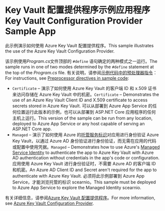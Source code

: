 # <a name="key-vault-configuration-provider-sample-app"></a><span data-ttu-id="d4130-101">Key Vault 配置提供程序示例应用程序</span><span class="sxs-lookup"><span data-stu-id="d4130-101">Key Vault Configuration Provider Sample App</span></span>

<span data-ttu-id="d4130-102">此示例演示如何使用 Azure Key Vault 配置提供程序。</span><span class="sxs-lookup"><span data-stu-id="d4130-102">This sample illustrates the use of the Azure Key Vault Configuration Provider.</span></span>

<span data-ttu-id="d4130-103">该示例使用*Program.cs*文件顶部的 `#define` 语句确定的两种模式之一运行。</span><span class="sxs-lookup"><span data-stu-id="d4130-103">The sample runs in one of two modes determined by the `#define` statement at the top of the *Program.cs* file.</span></span> <span data-ttu-id="d4130-104">有关说明，请参阅[示例代码中的预处理器指令](https://docs.microsoft.com/aspnet/core#preprocessor-directives-in-sample-code)：</span><span class="sxs-lookup"><span data-stu-id="d4130-104">For instructions, see [Preprocessor directives in sample code](https://docs.microsoft.com/aspnet/core#preprocessor-directives-in-sample-code):</span></span>

* <span data-ttu-id="d4130-105">`Certificate` &ndash; 演示了如何使用 Azure Key Vault 的客户端 ID 和 x.509 证书来访问存储在 Azure Key Vault 中的机密。</span><span class="sxs-lookup"><span data-stu-id="d4130-105">`Certificate` &ndash; Demonstrates the use of an Azure Key Vault Client ID and X.509 certificate to access secrets stored in Azure Key Vault.</span></span> <span data-ttu-id="d4130-106">可以从部署到 Azure App Service 的任何位置运行此版本的示例，也可以从部署到 ASP.NET Core 应用程序的任何主机上运行。</span><span class="sxs-lookup"><span data-stu-id="d4130-106">This version of the sample can be run from any location, deployed to Azure App Service or any host capable of serving an ASP.NET Core app.</span></span>
* <span data-ttu-id="d4130-107">`Managed` &ndash; 演示了如何使用 Azure 的[托管服务标识](https://docs.microsoft.com/azure/active-directory/managed-identities-azure-resources/overview)对应用进行身份验证 Azure Key Vault，以通过 Azure AD 身份验证进行身份验证，而无需在应用的代码或配置中使用凭据。</span><span class="sxs-lookup"><span data-stu-id="d4130-107">`Managed` &ndash; Demonstrates how to use Azure's [Managed Service Identity](https://docs.microsoft.com/azure/active-directory/managed-identities-azure-resources/overview) to authenticate the app to Azure Key Vault with Azure AD authentication without credentials in the app's code or configuration.</span></span> <span data-ttu-id="d4130-108">应用使用 Azure Key Vault 进行身份验证时，不需要 Azure AD 的客户端 ID 和机密。</span><span class="sxs-lookup"><span data-stu-id="d4130-108">An Azure AD Client ID and Secret aren't required for the app to authenticate with Azure Key Vault.</span></span> <span data-ttu-id="d4130-109">必须将此示例部署到 Azure App Service，才能浏览托管的标识 scearnio。</span><span class="sxs-lookup"><span data-stu-id="d4130-109">This sample must be deployed to Azure App Service to explore the Managed Identity scearnio.</span></span>

<span data-ttu-id="d4130-110">有关详细信息，请参阅[Azure Key Vault 配置提供程序](https://docs.microsoft.com/aspnet/core/security/key-vault-configuration)。</span><span class="sxs-lookup"><span data-stu-id="d4130-110">For more information, see [Azure Key Vault Configuration Provider](https://docs.microsoft.com/aspnet/core/security/key-vault-configuration).</span></span>
